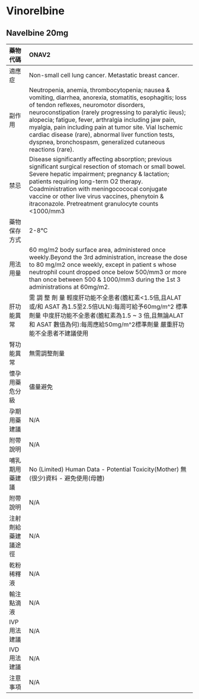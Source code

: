 # Vinorelbine

## Navelbine 20mg

| 藥物代碼           | ONAV2                                                                                                                                                                                                                                                                                                                                                                                                                                                     |
|:-------------------|:----------------------------------------------------------------------------------------------------------------------------------------------------------------------------------------------------------------------------------------------------------------------------------------------------------------------------------------------------------------------------------------------------------------------------------------------------------|
| 適應症             | Non-small cell lung cancer. Metastatic breast cancer.                                                                                                                                                                                                                                                                                                                                                                                                     |
| 副作用             | Neutropenia, anemia, thrombocytopenia; nausea & vomiting, diarrhea, anorexia, stomatitis, esophagitis; loss of tendon reflexes, neuromotor disorders, neuroconstipation (rarely progressing to paralytic ileus); alopecia; fatigue, fever, arthralgia including jaw pain, myalgia, pain including pain at tumor site. Vial Ischemic cardiac disease (rare), abnormal liver function tests, dyspnea, bronchospasm, generalized cutaneous reactions (rare). |
| 禁忌               | Disease significantly affecting absorption; previous significant surgical resection of stomach or small bowel. Severe hepatic impairment; pregnancy & lactation; patients requiring long-term O2 therapy. Coadministration with meningocococal conjugate vaccine or other live virus vaccines, phenytoin & itraconazole. Pretreatment granulocyte counts <1000/mm3                                                                                        |
| 藥物保存方式       | 2-8℃                                                                                                                                                                                                                                                                                                                                                                                                                                                      |
| 用法用量           | 60 mg/m2 body surface area, administered once weekly.Beyond the 3rd administration, increase the dose to 80 mg/m2 once weekly, except in patient s whose neutrophil count dropped once below 500/mm3 or more than once between 500 & 1000/mm3 during the 1st 3 administrations at 60mg/m2.                                                                                                                                                                |
| 肝功能異常         | 需 調 整 劑 量  輕度肝功能不全患者(膽紅素<1.5倍,且ALAT 或/和 ASAT 為1.5至2.5倍ULN):每周可給予60mg/m^2 標準劑量 中度肝功能不全患者(膽紅素為1.5 ~ 3 倍,且無論ALAT 和 ASAT 數值為何):每周應給50mg/m^2標準劑量 嚴重肝功能不全患者不建議使用                                                                                                                                                                                                                   |
| 腎功能異常         | 無需調整劑量                                                                                                                                                                                                                                                                                                                                                                                                                                              |
| 懷孕用藥危分級     | 儘量避免                                                                                                                                                                                                                                                                                                                                                                                                                                                  |
| 孕期用藥建議       | N/A                                                                                                                                                                                                                                                                                                                                                                                                                                                       |
| 附帶說明           | N/A                                                                                                                                                                                                                                                                                                                                                                                                                                                       |
| 哺乳期用藥建議     | No (Limited) Human Data - Potential Toxicity(Mother) 無(很少)資料 - 避免使用(母體)                                                                                                                                                                                                                                                                                                                                                                        |
| 附帶說明           | N/A                                                                                                                                                                                                                                                                                                                                                                                                                                                       |
| 注射劑給藥建議途徑 | N/A                                                                                                                                                                                                                                                                                                                                                                                                                                                       |
| 乾粉稀釋液         | N/A                                                                                                                                                                                                                                                                                                                                                                                                                                                       |
| 輸注點滴液         | N/A                                                                                                                                                                                                                                                                                                                                                                                                                                                       |
| IVP 用法建議       | N/A                                                                                                                                                                                                                                                                                                                                                                                                                                                       |
| IVD 用法建議       | N/A                                                                                                                                                                                                                                                                                                                                                                                                                                                       |
| 注意事項           | N/A                                                                                                                                                                                                                                                                                                                                                                                                                                                       |

